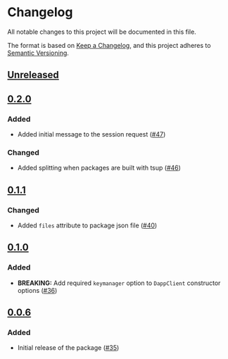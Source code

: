 # Changelog

All notable changes to this project will be documented in this file.

The format is based on [Keep a Changelog](https://keepachangelog.com/en/1.0.0/),
and this project adheres to [Semantic Versioning](https://semver.org/spec/v2.0.0.html).

## [Unreleased]

## [0.2.0]

### Added

- Added initial message to the session request ([#47](https://github.com/MetaMask/mobile-wallet-protocol/pull/47))

### Changed

- Added splitting when packages are built with tsup ([#46](https://github.com/MetaMask/mobile-wallet-protocol/pull/46))

## [0.1.1]

### Changed

- Added `files` attribute to package json file ([#40](https://github.com/MetaMask/mobile-wallet-protocol/pull/40))

## [0.1.0]

### Added

- **BREAKING:** Add required `keymanager` option to `DappClient` constructor options ([#36](https://github.com/MetaMask/mobile-wallet-protocol/pull/36))

## [0.0.6]

### Added

- Initial release of the package ([#35](https://github.com/MetaMask/mobile-wallet-protocol/pull/35))

[Unreleased]: https://github.com/MetaMask/mobile-wallet-protocol/compare/@metamask/mobile-wallet-protocol-dapp-client@0.2.0...HEAD
[0.2.0]: https://github.com/MetaMask/mobile-wallet-protocol/compare/@metamask/mobile-wallet-protocol-dapp-client@0.1.1...@metamask/mobile-wallet-protocol-dapp-client@0.2.0
[0.1.1]: https://github.com/MetaMask/mobile-wallet-protocol/compare/@metamask/mobile-wallet-protocol-dapp-client@0.1.0...@metamask/mobile-wallet-protocol-dapp-client@0.1.1
[0.1.0]: https://github.com/MetaMask/mobile-wallet-protocol/compare/@metamask/mobile-wallet-protocol-dapp-client@0.0.6...@metamask/mobile-wallet-protocol-dapp-client@0.1.0
[0.0.6]: https://github.com/MetaMask/mobile-wallet-protocol/releases/tag/@metamask/mobile-wallet-protocol-dapp-client@0.0.6
